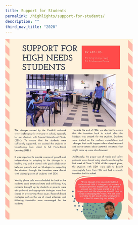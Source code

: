 ```yaml
---
title: Support for Students
permalink: /highlights/support-for-students/
description: ""
third_nav_title: "2020"
---
```

<img src="/images/Support%20for%20High%20Needs%20Students-page-001.jpg" style="width:80%"/>